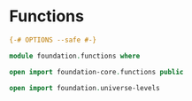 #  Functions

```agda
{-# OPTIONS --safe #-}

module foundation.functions where

open import foundation-core.functions public

open import foundation.universe-levels
```
